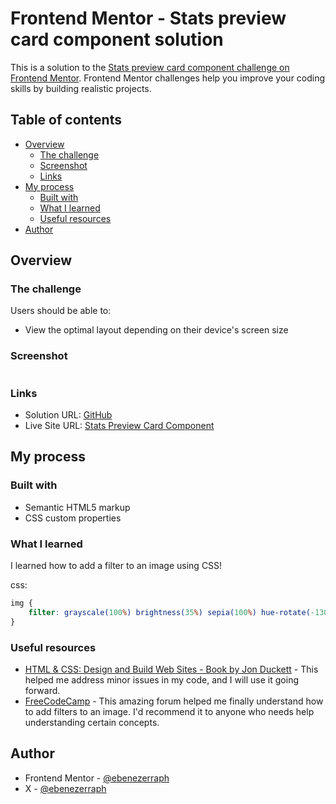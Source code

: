 # Frontend Mentor - Stats preview card component solution

This is a solution to the [Stats preview card component challenge on Frontend Mentor](https://www.frontendmentor.io/challenges/stats-preview-card-component-8JqbgoU62). Frontend Mentor challenges help you improve your coding skills by building realistic projects. 

## Table of contents

- [Overview](#overview)
  - [The challenge](#the-challenge)
  - [Screenshot](#screenshot)
  - [Links](#links)
- [My process](#my-process)
  - [Built with](#built-with)
  - [What I learned](#what-i-learned)
  - [Useful resources](#useful-resources)
- [Author](#author)

## Overview

### The challenge

Users should be able to:

- View the optimal layout depending on their device's screen size

### Screenshot

![]()

### Links

- Solution URL: [GitHub](https://www.github.com/ebenezerraph/stats-preview-card-Ccomponent/)
- Live Site URL: [Stats Preview Card Component](https://ebenezerraph.github.io/stats-preview-card-component/)

## My process

### Built with

- Semantic HTML5 markup
- CSS custom properties

### What I learned

I learned how to add a filter to an image using CSS!

css:
```css
img {
    filter: grayscale(100%) brightness(35%) sepia(100%) hue-rotate(-130deg) saturate(600%) contrast(0.69);
}
```

### Useful resources

- [HTML & CSS: Design and Build Web Sites - Book by Jon Duckett](https://www.htmlandcssbook.com/) - This helped me address minor issues in my code, and I will use it going forward.
- [FreeCodeCamp](https://forum.freecodecamp.org/) - This amazing forum helped me finally understand how to add filters to an image. I'd recommend it to anyone who needs help understanding certain concepts.

## Author

- Frontend Mentor - [@ebenezerraph](https://www.frontendmentor.io/profile/ebenezerraph)
- X - [@ebenezerraph](https://www.x.com/ebenezerraph)
